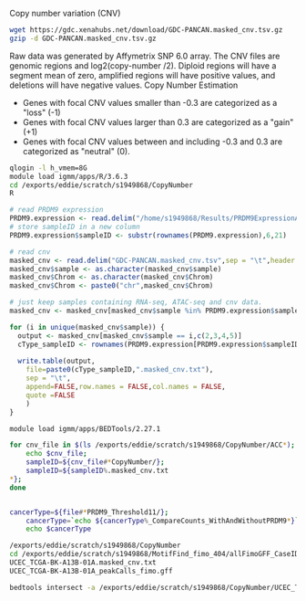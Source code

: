Copy number variation (CNV)
```bash
wget https://gdc.xenahubs.net/download/GDC-PANCAN.masked_cnv.tsv.gz
gzip -d GDC-PANCAN.masked_cnv.tsv.gz
```
Raw data was generated by Affymetrix SNP 6.0 array.
The CNV files are genomic regions and log2(copy-number /2). Diploid regions will have a segment mean of zero, amplified regions will have positive values, and deletions will have negative values.
Copy Number Estimation
-   Genes with focal CNV values smaller than -0.3 are categorized as a "loss" (-1)
-   Genes with focal CNV values larger than 0.3 are categorized as a "gain" (+1)
-   Genes with focal CNV values between and including -0.3 and 0.3 are categorized as "neutral" (0).

```bash
qlogin -l h_vmem=8G
module load igmm/apps/R/3.6.3
cd /exports/eddie/scratch/s1949868/CopyNumber
R
```
```r
# read PRDM9 expression
PRDM9.expression <- read.delim("/home/s1949868/Results/PRDM9ExpressionAndBinding/PRDM9Expression.txt", sep = "\t",header = TRUE)
# store sampleID in a new column
PRDM9.expression$sampleID <- substr(rownames(PRDM9.expression),6,21)

# read cnv
masked_cnv <- read.delim("GDC-PANCAN.masked_cnv.tsv",sep = "\t",header = TRUE)
masked_cnv$sample <- as.character(masked_cnv$sample)
masked_cnv$Chrom <- as.character(masked_cnv$Chrom)
masked_cnv$Chrom <- paste0("chr",masked_cnv$Chrom)

# just keep samples containing RNA-seq, ATAC-seq and cnv data.
masked_cnv <- masked_cnv[masked_cnv$sample %in% PRDM9.expression$sampleID,]

for (i in unique(masked_cnv$sample)) {
  output <- masked_cnv[masked_cnv$sample == i,c(2,3,4,5)]
  cType_sampleID <- rownames(PRDM9.expression[PRDM9.expression$sampleID == i,])
  
  write.table(output,
	file=paste0(cType_sampleID,".masked_cnv.txt"),
	sep = "\t",
	append=FALSE,row.names = FALSE,col.names = FALSE,
	quote =FALSE
	)
}
```
```bash
module load igmm/apps/BEDTools/2.27.1

for cnv_file in $(ls /exports/eddie/scratch/s1949868/CopyNumber/ACC*); do 
	echo $cnv_file; 
	sampleID=${cnv_file#*CopyNumber/}; 
	sampleID=${sampleID%.masked_cnv.txt
*};
done


cancerType=${file#*PRDM9_Threshold11/}; 
	cancerType=`echo ${cancerType%_CompareCounts_WithAndWithoutPRDM9*}`;
	echo $cancerType

/exports/eddie/scratch/s1949868/CopyNumber
cd /exports/eddie/scratch/s1949868/MotifFind_fimo_404/allFimoGFF_CaseID
UCEC_TCGA-BK-A13B-01A.masked_cnv.txt
UCEC_TCGA-BK-A13B-01A_peakCalls_fimo.gff

bedtools intersect -a /exports/eddie/scratch/s1949868/CopyNumber/UCEC_TCGA-BK-A13B-01A.masked_cnv.txt -b /exports/eddie/scratch/s1949868/MotifFind_fimo_404/allFimoGFF_CaseID/UCEC_TCGA-BK-A13B-01A_peakCalls_fimo.gff

```
<!--stackedit_data:
eyJoaXN0b3J5IjpbMTk2MDA5Nzk5Nyw5NDg3ODM3MCwtMTMyOD
AyNTQxMiwtMTc0Nzk2NjcxLC01MjMyODQ2NjMsLTE2OTkwMTIy
ODEsMjA3NDA3MTcsLTEzMjcxODIwOTcsNDgzNTYzNjI2LC0xNj
k2Mzg5MTMyLC0xMTIxMjQxNDk4LDE1MDYzMjgzODJdfQ==
-->